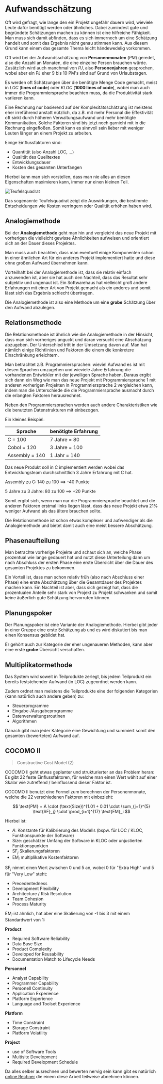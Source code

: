 # Aufwandsschätzung

Oft wird gefragt, wie lange den ein Projekt ungefähr dauern wird, wieviele Leute dafür benötigt werden
oder ähnliches. Dabei zumindest gute und begründete Schätzungen machen zu können ist eine hilfreiche Fähigkeit.
Man muss sich damit abfinden, dass es sich immernoch um eine Schätzung handelt und somit das Ergebnis nicht genau
stimmen kann. Aus diesem Grund kann einem das gesamte Thema leicht händewedelig vorkommen.

Oft wird bei der Aufwandsschätzung von **Personenmonaten** (*PM*) geredet, also die Anzahl an Monaten, die eine
einzelne Person brauchen würde. Zusätzlich wird auch manchmal von *PJ*, also **Personenjahren** gesprochen, wobei
aber ein PJ eher 9 bis 10 PM's sind auf Grund von Urlaubstagen.

Es werden oft Schätzungen über die benötigte Menge Code gemacht, meist in *LOC* (**lines of code**) oder *KLOC*
(**1000 lines of code**), wobei man auch immer die Programmiersprache beachten muss, da die Produktivität
stark variieren kann.

Eine Rechnung nur basierend auf der Komplexitätsschätzung ist meistens eher irreführend anstatt nützlich, da
z.B. mit mehr Personal die Effektivität oft sinkt durch höheren Verwaltungsaufwand und mehr benötigte Kommunikation.
Solche Faktoren sind bis jetzt noch garnicht mit in die Rechnung eingefloßen. Somit kann es sinnvoll sein lieber
mit weniger Leuten länger an einem Projekt zu arbeiten.

Einige Einflussfaktoren sind:
- Quantität (also Anzahl LOC, ...)
- Qualität des Quelltextes
- Entwicklungsdauer
- Kosten des gesamten Unterfangen

Hierbei kann man sich vorstellen, dass man nie alles an diesen Eigenschaften maximieren kann, immer nur einen
kleinen Teil.

![Teufelsquadrat](../assets/swt/teufelsquadrat.svg)

Das sogenannte Teufelsquadrat zeigt die Auswirkungen, die bestimmte Entscheidungen wie Kosten verringern oder Qualität
erhöhen haben wird.

## Analogiemethode

Bei der **Analogiemethode** geht man hin und vergleicht das neue Projekt mit vorherigen die vielleicht gewisse Ähnlichkeiten
aufweisen und orientiert sich an der Dauer dieses Projektes.

Man muss auch beachten, dass man eventuell einige Komponenten schon in einer ähnlichen Art für ein anderes Projekt
implementiert hatte und diese ohne großen Aufwand übernehmen kann.

Vorteilhaft bei der Analogiemethode ist, dass sie relativ einfach anzuwenden ist, aber sie hat auch den Nachteil, dass
das Resultat sehr subjektiv und ungenaut ist. Ein Softwarehaus hat vielleicht groß andere Erfahrungen mit einer Art von Projekt
gemacht als ein anderes und somit lässt sich das Ergebnis schlecht übertragen.

Die Analogiemethode ist also eine Methode um eine **grobe** Schätzung über den Aufwand abzulegen.

## Relationsmethode

Die Relationsmethode ist ähnlich wie die Analogiemethode in der Hinsicht, dass man sich vorheriges anguckt und daran
versucht eine Abschätzung abzugeben. Der Unterschied tritt in der Umsetzung davon auf. Man hat nämlich einige
Richtlinien und Faktoren die einem die konkretere Einschränkung erleichtern.

Man betrachtet z.B. Programmiersprachen: wieviel Aufwand es ist mit diesen Sprachen umzugehen und wieviele Jahre Erfahrung
die vorhandenen Entwickler mit der jeweiligen Sprache haben. Daraus ergibt sich dann ein Weg wie man das neue Projekt mit
Programmiersprache 1 mit anderen vorherigen Projekten in Programmiersprache 2 vergleichen kann, indem man die Unterschiede
die die Programmiersprache ausmacht durch die erlangten Faktoren herausrechnet.

Neben den Programmiersprachen werden auch andere Charakteristiken wie die benutzten Datenstrukturen mit einbezogen.

Ein kleines Beispiel:

| Sprache        | benötigte Erfahrung |
| -------------- | ------------------- |
| C        = 100 | 7 Jahre =  80       |
| Cobol    = 120 | 3 Jahre = 100       |
| Assembly = 140 | 1 Jahr  = 140       |

Das neue Produkt soll in C implementiert werden wobei das Entwicklungsteam durchschnittlich 3 Jahre Erfahrung mit C hat.

Assembly zu C: 140 zu 100 $\implies$ -40 Punkte

5 Jahre zu 3 Jahre: 80 zu 100 $\implies$ +20 Punkte

Somit ergibt sich, wenn man nur die Programmiersprache beachtet und die anderen Faktoren erstmal links liegen lässt,
dass das neue Projekt etwa 21% weniger Aufwand als das ältere brauchen sollte.

Die Relationsmethode ist schon etwas komplexer und aufwendiger als die Analogiemethode und bietet damit auch eine meist
bessere Abschätzung.

## Phasenaufteilung

Man betrachte vorherige Projekte und schaut sich an, welche Phase prozentual wie lange gedauert hat und nutzt diese
Unterteilung dann um nach Abschluss der ersten Phase eine erste Übersicht über die Dauer des gesamten Projektes zu
bekommen.

Ein Vorteil ist, dass man schon relativ früh (also nach Abschluss einer Phase) eine erste Abschätzung über die Gesamtdauer
des Projektes machen kann. Ein Nachteil ist aber, dass sich gezeigt hat, dass die prozentualen Anteile sehr stark
von Projekt zu Projekt schwanken und somit keine äußerlich gute Schätzung hervorrufen können.

## Planungspoker

Der Planungspoker ist eine Variante der Analogiemethode. Hierbei gibt jeder in einer Gruppe eine erste Schätzung ab
und es wird diskutiert bis man einen Konsensus gebildet hat.

Er gehört auch zur Kategorie der eher ungenaueren Methoden, kann aber eine erste **grobe** Übersicht verschaffen.

## Multiplikatormethode

Das System wird soweit in Teilprodukte zerlegt, bis jedem Teilprodukt ein bereits feststehender Aufwand (in LOC)
zugeordnet werden kann.

Zudem ordnet man meistens die Teilprodukte eine der folgenden Kategorien (kann natürlich auch andere geben) zu:

- Steuerprogramme
- Eingabe-/Ausgabeprogramme
- Datenverwaltungsroutinen
- Algorithmen

Danach gibt man jeder Kategorie eine Gewichtung und summiert somit den gesamten (bewerteten) Aufwand auf.

## COCOMO II

> Constructive Cost Model (2)

COCOMO II geht etwas geplanter und strukturierter an das Problem heran: Es gibt 22 feste Einflussfaktoren, für
welche man einen Wert wählt auf einer Skalar wie zutreffend / beinflussend dieser Faktor ist.

COCOMO II benutzt eine Formel zum berechnen der Personenmonate, welche die 22 verschiedenen Faktoren mit einbezieht:

$$
\text{PM} = A \cdot (\text{Size})^{1.01 + 0.01 \cdot \sum_{j=1}^{5} \text{SF}_j} \cdot \prod_{i=1}^{17} \text{EM}_i
$$

Hierbei ist:

- $A$: Konstante für Kalibrierung des Modells (bspw. für LOC / KLOC, Funktionspunkte der Software)
- $\text{Size}$: geschätzer Umfang der Software in KLOC oder unjustierten Funktionspunkten
- $\text{SF}_j$ Skalierungsfaktoren
- $\text{EM}_i$ multiplikative Kostenfaktoren

$\text{SF}_j$ nimmt einen Wert zwischen 0 und 5 an, wobei 0 für "Extra High" und 5 für "Very Low" steht:

- Precedentedness
- Development Flexibility
- Architecture / Risk Resolution
- Team Cohesion
- Process Maturity

$\text{EM}_i$ ist ähnlich, hat aber eine Skalierung von -1 bis 3 mit einem Standardwert von 1:

**Product**
- Required Software Reliability
- Data Base Size
- Product Complexity
- Developed for Reusability
- Documentation Match to Lifecycle Needs

**Personnel**
- Analyst Capability
- Programmer Capability
- Personell Continuity
- Application Experience
- Platform Experience
- Language and Toolset Experience

**Platform**
- Time Constraint
- Storage Constraint
- Platform Volatility

**Project**
- use of Software Tools
- Multisite Development
- Required Development Schedule

Da alles selber ausrechnen und bewerten nervig sein kann gibt es natürlich [online Rechner](http://softwarecost.org/tools/COCOMO/) die einem diese Arbeit teilweise abnehmen können.
